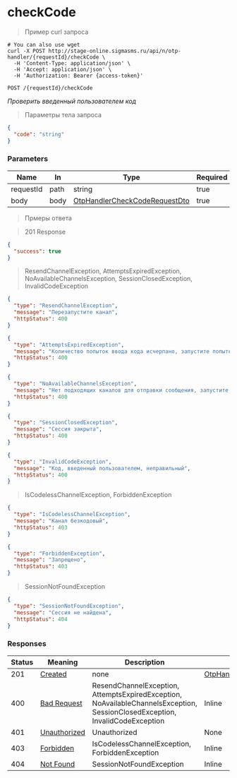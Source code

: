 # checkCode

<a id="opIdOtpHandlerController_checkCode"></a>

> Пример curl запроса

```shell
# You can also use wget
curl -X POST http://stage-online.sigmasms.ru/api/n/otp-handler/{requestId}/checkCode \
  -H 'Content-Type: application/json' \
  -H 'Accept: application/json' \
  -H 'Authorization: Bearer {access-token}'

```

`POST /{requestId}/checkCode`

*Проверить введенный пользователем код*

> Параметры тела запроса

```json
{
  "code": "string"
}
```

<h3 id="otphandlercontroller_checkcode-parameters">Parameters</h3>

|Name|In|Type|Required|Description|
|---|---|---|---|---|
|requestId|path|string|true|none|
|body|body|[OtpHandlerCheckCodeRequestDto](#schemaotphandlercheckcoderequestdto)|true|none|

> Прмеры ответа

> 201 Response

```json
{
  "success": true
}
```

> ResendChannelException, AttemptsExpiredException, NoAvailableChannelsException, SessionClosedException, InvalidCodeException

```json
{
  "type": "ResendChannelException",
  "message": "Перезапустите канал",
  "httpStatus": 400
}
```

```json
{
  "type": "AttemptsExpiredException",
  "message": "Количество попыток ввода кода исчерпано, запустите попытку авторизации заново",
  "httpStatus": 400
}
```

```json
{
  "type": "NoAvailableChannelsException",
  "message": "Нет подходящих каналов для отправки сообщения, запустите попытку авторизации заново",
  "httpStatus": 400
}
```

```json
{
  "type": "SessionClosedException",
  "message": "Сессия закрыта",
  "httpStatus": 400
}
```

```json
{
  "type": "InvalidCodeException",
  "message": "Код, введенный пользователем, неправильный",
  "httpStatus": 400
}
```

> IsCodelessChannelException, ForbiddenException

```json
{
  "type": "IsCodelessChannelException",
  "message": "Канал безкодовый",
  "httpStatus": 403
}
```

```json
{
  "type": "ForbiddenException",
  "message": "Запрещено",
  "httpStatus": 403
}
```

> SessionNotFoundException

```json
{
  "type": "SessionNotFoundException",
  "message": "Сессия не найдена",
  "httpStatus": 404
}
```

<h3 id="otphandlercontroller_checkcode-responses">Responses</h3>

|Status|Meaning|Description|Schema|
|---|---|---|---|
|201|[Created](https://tools.ietf.org/html/rfc7231#section-6.3.2)|none|[OtpHandlerGetStatusResponseDto](#schemaotphandlergetstatusresponsedto)|
|400|[Bad Request](https://tools.ietf.org/html/rfc7231#section-6.5.1)|ResendChannelException, AttemptsExpiredException, NoAvailableChannelsException, SessionClosedException, InvalidCodeException|Inline|
|401|[Unauthorized](https://tools.ietf.org/html/rfc7235#section-3.1)|Unauthorized|None|
|403|[Forbidden](https://tools.ietf.org/html/rfc7231#section-6.5.3)|IsCodelessChannelException, ForbiddenException|Inline|
|404|[Not Found](https://tools.ietf.org/html/rfc7231#section-6.5.4)|SessionNotFoundException|Inline|
